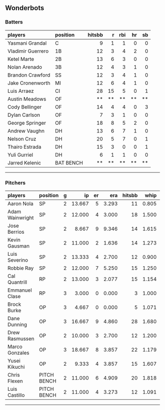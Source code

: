 ## Wonderbots

### Batters

 
|players           |position  | hitsbb|  r| rbi| hr| sb| 
|:-----------------|:---------|------:|--:|---:|--:|--:| 
|Yasmani Grandal   |C         |      9|  1|   1|  0|  0| 
|Vladimir Guerrero |1B        |     12|  3|   4|  2|  0| 
|Ketel Marte       |2B        |     13|  6|   3|  0|  0| 
|Nolan Arenado     |3B        |     12|  4|   3|  1|  0| 
|Brandon Crawford  |SS        |     12|  3|   4|  1|  0| 
|Jake Cronenworth  |MI        |     12|  6|   4|  1|  0| 
|Luis Arraez       |CI        |     28| 15|   5|  0|  1| 
|Austin Meadows    |OF        |     **| **|  **| **| **| 
|Cody Bellinger    |OF        |     14|  4|   4|  0|  3| 
|Dylan Carlson     |OF        |      7|  3|   1|  0|  0| 
|George Springer   |OF        |     18|  8|   5|  2|  0| 
|Andrew Vaughn     |DH        |     13|  6|   7|  1|  0| 
|Nelson Cruz       |DH        |     20|  5|   7|  0|  1| 
|Thairo Estrada    |DH        |     15|  3|   0|  0|  1| 
|Yuli Gurriel      |DH        |      6|  1|   1|  0|  0| 
|Jarred Kelenic    |BAT BENCH |     **| **|  **| **| **| 


* * *

### Pitchers

 
|players         |position    |  g|     ip| er|   era| hitsbb|  whip| so|  w| sv| 
|:---------------|:-----------|--:|------:|--:|-----:|------:|-----:|--:|--:|--:| 
|Aaron Nola      |SP          |  2| 13.667|  5| 3.293|     11| 0.805| 19|  1|  0| 
|Adam Wainwright |SP          |  2| 12.000|  4| 3.000|     18| 1.500|  5|  1|  0| 
|Jose Berrios    |SP          |  2|  8.667|  9| 9.346|     14| 1.615|  8|  0|  0| 
|Kevin Gausman   |SP          |  2| 11.000|  2| 1.636|     14| 1.273| 11|  1|  0| 
|Luis Severino   |SP          |  2| 13.333|  4| 2.700|     12| 0.900| 13|  0|  0| 
|Robbie Ray      |SP          |  2| 12.000|  7| 5.250|     15| 1.250| 18|  0|  0| 
|Cal Quantrill   |RP          |  2| 13.000|  3| 2.077|     15| 1.154|  8|  0|  0| 
|Emmanuel Clase  |RP          |  3|  3.000|  0| 0.000|      3| 1.000|  4|  0|  0| 
|Brock Burke     |OP          |  3|  4.667|  0| 0.000|      5| 1.071|  3|  0|  0| 
|Dane Dunning    |OP          |  3| 16.667|  9| 4.860|     28| 1.680| 19|  0|  0| 
|Drew Rasmussen  |OP          |  2| 10.000|  3| 2.700|     12| 1.200| 14|  2|  0| 
|Marco Gonzales  |OP          |  3| 18.667|  8| 3.857|     22| 1.179|  7|  2|  0| 
|Yusei Kikuchi   |OP          |  2|  9.333|  4| 3.857|     15| 1.607| 11|  0|  0| 
|Chris Flexen    |PITCH BENCH |  2| 11.000|  6| 4.909|     20| 1.818|  8|  1|  0| 
|Luis Castillo   |PITCH BENCH |  2| 11.000|  4| 3.273|     12| 1.091| 11|  1|  0| 


* * *



